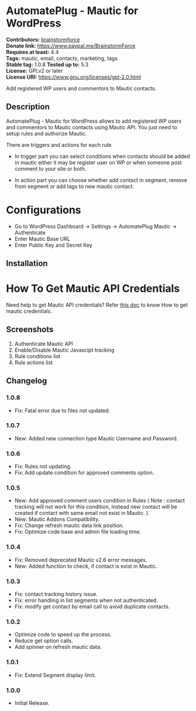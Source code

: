 # AutomatePlug - Mautic for WordPress #
**Contributors:** [brainstormforce](https://profiles.wordpress.org/brainstormforce)  
**Donate link:** https://www.paypal.me/BrainstormForce  
**Requires at least:** 4.4  
**Tags:** mautic, email, contacts, marketing, tags  
**Stable tag:** 1.0.8
**Tested up to:** 5.3  
**License:** GPLv2 or later  
**License URI:** https://www.gnu.org/licenses/gpl-2.0.html  

Add registered WP users and commentors to Mautic contacts.

## Description ##

AutomatePlug - Mautic for WordPress allows to add registered WP users and commentors to Mautic contacts using Mautic API. You just need to setup rules and authorize Mautic.

There are triggers and actions for each rule. 

* In trigger part you can select conditions when contacts should be added in mautic either it may be register user on WP or when someone post comment to your site or both.

* In action part you can choose whether add contact in segment, remove from segment or add tags to new mautic contact.

# Configurations

- Go to WordPress Dashboard -> Settings -> AutomatePlug Mautic -> Authenticate
- Enter Mautic Base URL
- Enter Public Key and Secret Key

## Installation ##
# How To Get Mautic API Credentials 

Need help to get Mautic API credentials? Refer [this doc](https://docs.brainstormforce.com/how-to-get-mautic-api-credentials/) to know How to get mautic credentials.

## Screenshots ##
1. Authenticate Mautic API
2. Enable/Disable Mautic Javascipt tracking
3. Rule conditions list
4. Rule actions list

## Changelog ##

### 1.0.8 ###
- Fix: Fatal error due to files not updated.

### 1.0.7 ###
- New: Added new connection type Mautic Username and Password.

### 1.0.6 ###
- Fix: Rules not updating.
- Fix: Add update condition for approved comments option.

### 1.0.5 ###
- New: Add approved comment users condition in Rules ( Note : contact tracking will not work for this condition, instead new contact will be created if contact with same email not exist in Mautic. ).
- New: Mautic Addons Compatibility.
- Fix: Change refresh mautic data link position.
- Fix: Optimize code base and admin file loading time.

### 1.0.4 ###
- Fix: Removed deprecated Mautic v2.6 error messages.
- New: Added function to check, if contact is exist in Mautic.

### 1.0.3 ###
- Fix: contact tracking history issue.
- Fix: error handling in list segments when not authenticated.
- Fix: modify get contact by email call to avoid duplicate contacts.

### 1.0.2 ###
- Optimize code to speed up the process.
- Reduce get option calls.
- Add spinner on refresh mautic data.

### 1.0.1 ###
- Fix: Extend Segment display limit.

### 1.0.0 ###
- Initial Release.
